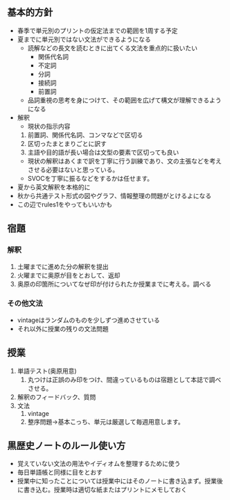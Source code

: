 ## 基本的方針
- 春季で単元別のプリントの仮定法までの範囲を1周する予定
- 夏までに単元別ではない文法ができるようになる
  - 読解などの長文を読むときに出てくる文法を重点的に扱いたい
    - 関係代名詞
    - 不定詞
    - 分詞
    - 接続詞
    - 前置詞
  - 品詞重視の思考を身につけて、その範囲を広げて構文が理解できるようになる
- 解釈
  - 現状の指示内容
  1. 前置詞、関係代名詞、コンマなどで区切る
  2. 区切ったまとまりごとに訳す
  3. 主語や目的語が長い場合は文型の要素で区切っても良い
  - 現状の解釈はあくまで訳を丁寧に行う訓練であり、文の主張などを考えさせる必要はないと思っている。
  - SVOCを丁寧に振るなどをするかは任せます。
- 夏から英文解釈を本格的に
- 秋から共通テスト形式の図やグラフ、情報整理の問題がとけるよになる
- この辺でrules1をやってもいいかも

## 宿題
### 解釈
1. 土曜までに進めた分の解釈を提出
2. 火曜までに奥原が目をとおして、返却
3. 奥原の印箇所についてなぜ印が付けられたか授業までに考える。調べる
### その他文法
- vintageはランダムのものを少しずつ進めさせている
- それ以外に授業の残りの文法問題

## 授業
1. 単語テスト(奥原用意)
   1. 丸つけは正誤のみ印をつけ、間違っているものは宿題として本誌で調べさせる。
2. 解釈のフィードバック、質問
3. 文法
   1. vintage
   2. 整序問題->基本こっち、単元は厳選して毎週用意します。

## 黒歴史ノートのルール使い方
- 覚えていない文法の用法やイディオムを整理するために使う
- 毎日単語帳と同様に目をとおす
- 授業中に知ったことについては授業中にはそのノートに書き込まず。授業後に書き込む。授業時は適切な紙またはプリントにメモしておく